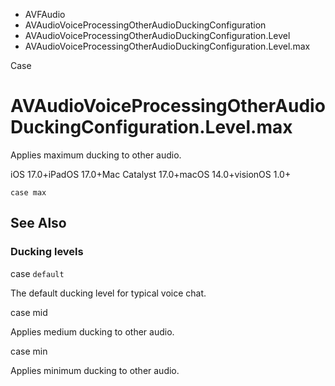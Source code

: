 

- AVFAudio
- AVAudioVoiceProcessingOtherAudioDuckingConfiguration
- AVAudioVoiceProcessingOtherAudioDuckingConfiguration.Level
-  AVAudioVoiceProcessingOtherAudioDuckingConfiguration.Level.max 

Case

# AVAudioVoiceProcessingOtherAudioDuckingConfiguration.Level.max

Applies maximum ducking to other audio.

iOS 17.0+iPadOS 17.0+Mac Catalyst 17.0+macOS 14.0+visionOS 1.0+

``` source
case max
```

## See Also

### Ducking levels

case `default`

The default ducking level for typical voice chat.

case mid

Applies medium ducking to other audio.

case min

Applies minimum ducking to other audio.

